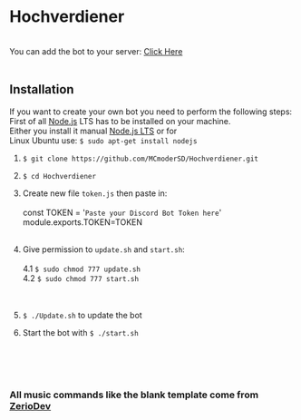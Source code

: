 # Hochverdiener
<br> You can add the bot to your server: [Click Here](https://discord.com/api/oauth2/authorize?client_id=954136734482989096&permissions=8&scope=bot)<br><br>
## Installation
If you want to create your own bot you need to perform the following steps:
First of all [Node.js](https://nodejs.org/en/) LTS has to be installed on your machine.<br>
Either you install it manual [Node.js LTS](https://nodejs.org/en/download/) or for<br>
Linux Ubuntu use: `$ sudo apt-get install nodejs`<br>

1. `$ git clone https://github.com/MCmoderSD/Hochverdiener.git`
2. `$ cd Hochverdiener`
3. Create new file `token.js` then paste in:<br><br>
const TOKEN = '`Paste your Discord Bot Token here`'<br>
module.exports.TOKEN=TOKEN<br><br>

4. Give permission to `update.sh` and `start.sh`:<br><br>
	4.1 `$ sudo chmod 777 update.sh`<br>
	4.2 `$ sudo chmod 777 start.sh`<br><br><br>

5. `$ ./Update.sh` to update the bot<br>

6. Start the bot with `$ ./start.sh`<br><br><br><br><br>

### All music commands like the blank template come from [ZerioDev](https://github.com/ZerioDev/Music-bot "Zerio")
